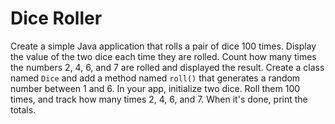 # Dice Roller

Create a simple Java application that rolls a pair of dice 100 times. Display the value of the two dice each time they are rolled. Count how many times the numbers 2, 4, 6, and 7 are rolled and displayed the result. Create a class named `Dice` and add a method named `roll()` that generates a random number between 1 and 6. In your app, initialize two dice. Roll them 100 times, and track how many times 2, 4, 6, and 7. When it's done, print the totals.
